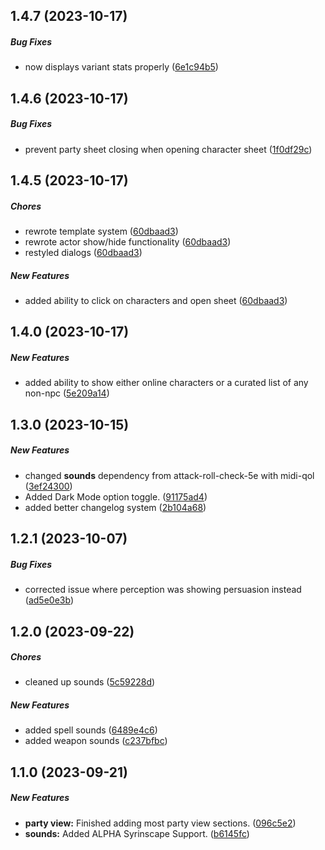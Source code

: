 ## 1.4.7 (2023-10-17)

##### Bug Fixes

*  now displays variant stats properly ([6e1c94b5]('https://github.com/EddieDover/theater-of-the-mind'/commit/6e1c94b549a1019d43b195759536f686f822e11c))

## 1.4.6 (2023-10-17)

##### Bug Fixes

*  prevent party sheet closing when opening character sheet ([1f0df29c]('https://github.com/EddieDover/theater-of-the-mind'/commit/1f0df29ce5de6471333b3c50fc21a72a8aae82eb))

## 1.4.5 (2023-10-17)

##### Chores

* rewrote template system ([60dbaad3]('https://github.com/EddieDover/theater-of-the-mind'/commit/60dbaad30482cfc1c1006bb28d360d15d796a29f))
* rewrote actor show/hide functionality ([60dbaad3]('https://github.com/EddieDover/theater-of-the-mind'/commit/60dbaad30482cfc1c1006bb28d360d15d796a29f))
* restyled dialogs ([60dbaad3]('https://github.com/EddieDover/theater-of-the-mind'/commit/60dbaad30482cfc1c1006bb28d360d15d796a29f))


##### New Features

*  added ability to click on characters and open sheet ([60dbaad3]('https://github.com/EddieDover/theater-of-the-mind'/commit/60dbaad30482cfc1c1006bb28d360d15d796a29f))

## 1.4.0 (2023-10-17)

##### New Features

*  added ability to show either online characters or a curated list of any non-npc ([5e209a14]('https://github.com/EddieDover/theater-of-the-mind'/commit/5e209a140e2919710f7e1119dbfc3a0d7f82631e))

## 1.3.0 (2023-10-15)

##### New Features

*  changed **sounds** dependency from attack-roll-check-5e with midi-qol ([3ef24300]('https://github.com/EddieDover/theater-of-the-mind'/commit/3ef24300229b2365823791936000c11b28dd4561))
*  Added Dark Mode option toggle. ([91175ad4]('https://github.com/EddieDover/theater-of-the-mind'/commit/91175ad4a088c01ab937ded8be1cf61a5427e00a))
*  added better changelog system ([2b104a68]('https://github.com/EddieDover/theater-of-the-mind'/commit/2b104a68e4d2687fe3a4b0b25d7edb5166226ca9))

## 1.2.1 (2023-10-07)

##### Bug Fixes

*  corrected issue where perception was showing persuasion instead ([ad5e0e3b](https://github.com/EddieDover/theater-of-the-mind/commit/ad5e0e3b))

## 1.2.0 (2023-09-22)

##### Chores

*  cleaned up sounds ([5c59228d](https://github.com/EddieDover/theater-of-the-mind/commit/5c59228d))

##### New Features

*  added spell sounds ([6489e4c6](https://github.com/EddieDover/theater-of-the-mind/commit/6489e4c6))
*  added weapon sounds ([c237bfbc](https://github.com/EddieDover/theater-of-the-mind/commit/c237bfbc))

## 1.1.0 (2023-09-21)


##### New Features

* **party view:** Finished adding most party view sections. ([096c5e2](https://github.com/EddieDover/Theater-of-the-Mind/commit/096c5e273b1513347e9640636a61413163804b07))
* **sounds:** Added ALPHA Syrinscape Support. ([b6145fc](https://github.com/EddieDover/Theater-of-the-Mind/commit/b6145fcbe7e5107b43e13f6662312f1c2c70c244))
